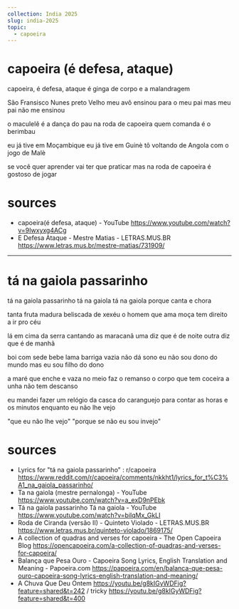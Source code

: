 ```yaml
---
collection: India 2025
slug: india-2025
topic:
  - capoeira
---
```


# capoeira (é defesa, ataque) 

capoeira, é defesa, ataque
é ginga de corpo e a malandragem 

São Fransisco Nunes 
preto Velho meu avô 
ensinou para o meu pai 
mas meu pai não me ensinou

o maculelê 
é a dança do pau 
na roda de capoeira
quem comanda é o berimbau

eu já tive em Moçambique 
eu já tive em Guinè 
tô voltando de Angola 
com o jogo de Malè

se você quer aprender 
vai ter que praticar 
mas na roda de capoeira
é gostoso de jogar

# sources
- capoeira(é defesa, ataque) - YouTube https://www.youtube.com/watch?v=9Iwxyxg4ACg
- E Defesa Ataque - Mestre Matias - LETRAS.MUS.BR https://www.letras.mus.br/mestre-matias/731909/

---

# tá na gaiola passarinho

tá na gaiola passarinho
tá na gaiola
tá na gaiola porque canta e chora

tanta fruta madura
beliscada de xexéu
o homem que ama moça
tem direito a ir pro céu

lá em cima da serra
cantando as maracanã
uma diz que é de noite
outra diz que é de manhã

boi com sede bebe lama
barriga vazia não dá sono
eu não sou dono do mundo
mas eu sou filho do dono

a maré que enche e vaza
no meio faz o remanso
o corpo que tem coceira
a unha não tem descanso

eu mandei fazer um relógio
da casca do caranguejo
para contar as horas e os minutos
enquanto eu não lhe vejo

"que eu não lhe vejo"
"porque se não eu sou invejo"

# sources
- Lyrics for "tá na gaiola passarinho" : r/capoeira https://www.reddit.com/r/capoeira/comments/nkkht1/lyrics_for_t%C3%A1_na_gaiola_passarinho/
- Ta na gaiola (mestre pernalonga) - YouTube https://www.youtube.com/watch?v=a_exD9nPEbk
- Tá na gaiola passarinho Tá na gaiola - YouTube https://www.youtube.com/watch?v=bilqMx_GkLI
- Roda de Ciranda (versão II) - Quinteto Violado - LETRAS.MUS.BR https://www.letras.mus.br/quinteto-violado/1869175/
- A collection of quadras and verses for capoeira - The Open Capoeira Blog https://opencapoeira.com/a-collection-of-quadras-and-verses-for-capoeira/
- Balança que Pesa Ouro - Capoeira Song Lyrics, English Translation and Meaning - Papoeira.com https://papoeira.com/en/balanca-que-pesa-ouro-capoeira-song-lyrics-english-translation-and-meaning/
- A Chuva Que Deu Ontem https://youtu.be/g8kIGyWDFig?feature=shared&t=242 / tricky https://youtu.be/g8kIGyWDFig?feature=shared&t=400